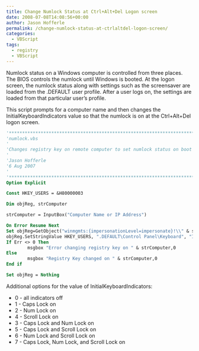 ```yaml
---
title: Change Numlock Status at Ctrl+Alt+Del Logon screen
date: 2008-07-08T14:08:56+00:00
author: Jason Hofferle
permalink: /change-numlock-status-at-ctrlaltdel-logon-screen/
categories:
  - VBScript
tags:
  - registry
  - VBScript
---
```

Numlock status on a Windows computer is controlled from three places. The BIOS controls the numlock until Windows is booted. At the logon screen, the numlock status along with settings such as the screensaver are loaded from the .DEFAULT user profile. After a user logs on, the settings are loaded from that particular user’s profile.

This script prompts for a computer name and then changes the InitialKeyboardIndicators value so that the numlock is on at the Ctrl+Alt+Del logon screen.

```vb
'******************************************************************************
'numlock.vbs
'
'Changes registry key on remote computer to set numlock status on boot to on
'
'Jason Hofferle
'6 Aug 2007
'
'******************************************************************************
Option Explicit

Const HKEY_USERS = &H80000003

Dim objReg, strComputer

strComputer = InputBox("Computer Name or IP Address")

On Error Resume Next
Set objReg=GetObject("winmgmts:{impersonationLevel=impersonate}!\\" & strComputer & "\root\default:StdRegProv")
objReg.SetStringValue HKEY_USERS, ".DEFAULT\Control Panel\Keyboard", "InitialKeyboardIndicators", 2
If Err <> 0 Then
        msgbox "Error changing registry key on " & strComputer,0
Else
        msgbox "Registry Key changed on " & strComputer,0
End if

Set objReg = Nothing
```

Additional options for the value of InitialKeyboardIndicators:
       
* 0 - all indicators off     
* 1 - Caps Lock on
* 2 - Num Lock on
* 4 - Scroll Lock on
* 3 - Caps Lock and Num Lock on
* 5 - Caps Lock and Scroll Lock on
* 6 - Num Lock and Scroll Lock on
* 7 - Caps Lock, Num Lock, and Scroll Lock on
